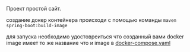Проект простой сайт.

создание докер контейнера происходи с помощью команды
`maven spring-boot:build-image`

для запуска необходимо удостовреиться что созданный вами docker image
имеет то же название что и image в [docker-compose.yaml](docker-compose.yaml)

